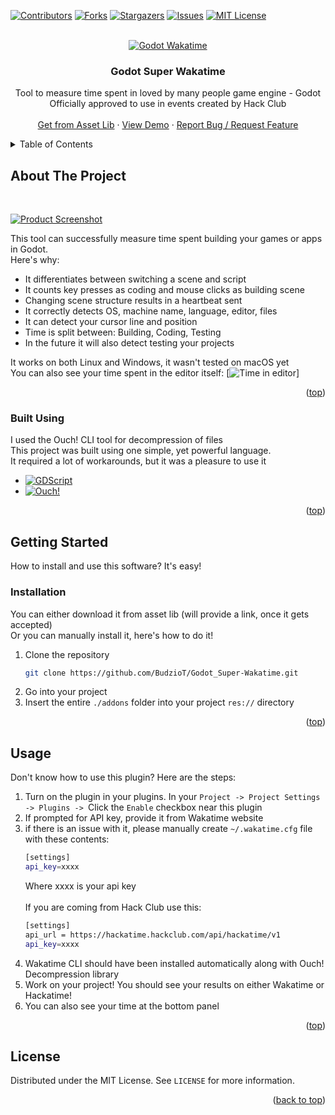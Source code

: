 <a id="readme-top"></a>

<!-- SHIELDS -->
[![Contributors][contributors-shield]][contributors-url]
[![Forks][forks-shield]][forks-url]
[![Stargazers][stars-shield]][stars-url]
[![Issues][issues-shield]][issues-url]
[![MIT License][license-shield]][license-url]

<!-- HEADER -->
<br />
<div align="center">
    <a href="https://github.com/BudzioT/Godot_Super-Wakatime">
        <img src="https://cloud-bo1ln2br1-hack-club-bot.vercel.app/0godotwaka22.png"  alt="Godot Wakatime"/>
    </a>
    <h3 align="center"> Godot Super Wakatime </h3>
    <p align="center">
        Tool to measure time spent in loved by many people game engine - Godot
        <br />
        Officially approved to use in events created by Hack Club
        <br />
        <br />
        <a href="https://godotengine.org/asset-library/asset/3484">Get from Asset Lib</a>
        ·
        <a href="https://youtu.be/rqAc-YdVXyM">View Demo</a>
        ·
        <a href="https://github.com/BudzioT/Godot_Super-Wakatime/issues/new">Report Bug / Request Feature</a>
    </p>
</div>

<!-- CONTENTS -->
<details>
    <summary>Table of Contents</summary>
    <ol>
        <li>
            <a href="#about">About The Project</a>
            <ul>
                <li><a href="#built-with">Built Using</a></li>
            </ul>
        </li>
        <li>
            <a href="#getting-started">Getting Started</a>
            <ul>
                <li><a href="#installation">Installation</a></li>
            </ul>
        </li>
        <li><a href="#usage">Usage</a></li>
        <li><a href="#license">License</a></li>
    </ol>
</details>


<!-- ABOUT -->

## About The Project

<br />

[![Product Screenshot][product-screenshot]](https://waka.hackclub.com)

This tool can successfully measure time spent building your games or apps in Godot.
<br />
Here's why:

* It differentiates between switching a scene and script
* It counts key presses as coding and mouse clicks as building scene
* Changing scene structure results in a heartbeat sent
* It correctly detects OS, machine name, language, editor, files
* It can detect your cursor line and position
* Time is split between: Building, Coding, Testing
* In the future it will also detect testing your projects

It works on both Linux and Windows, it wasn't tested on macOS yet
<br />
You can also see your time spent in the editor itself:
[![Time in editor][time-screenshot]]

<p align="right">(<a href="#readme-top">top</a>)</p>

### Built Using

I used the Ouch! CLI tool for decompression of files <br />
This project was built using one simple, yet powerful language.<br />
It required a lot of workarounds, but it was a pleasure to use it

* [![GDScript][Godot]][Godot-url]
* [![Ouch!][Ouch-shield]][Ouch-url]

<p align="right">(<a href="#readme-top">top</a>)</p>

<!-- GETTING STARTED -->

## Getting Started

How to install and use this software? It's easy!

### Installation

You can either download it from asset lib (will provide a link, once it gets accepted)
<br />Or you can manually install it, here's how to do it!

1. Clone the repository
    ```sh
    git clone https://github.com/BudzioT/Godot_Super-Wakatime.git
    ```
2. Go into your project
3. Insert the entire `./addons` folder into your project `res://` directory

<p align="right">(<a href="#readme-top">top</a>)</p>

<!-- USAGE -->

## Usage

Don't know how to use this plugin? Here are the steps:

1. Turn on the plugin in your plugins. In your `Project -> Project Settings -> Plugins -> `Click the `Enable` checkbox
   near this plugin
2. If prompted for API key, provide it from Wakatime website
3. if there is an issue with it, please manually create `~/.wakatime.cfg` file with these contents:
    ```sh
    [settings]
    api_key=xxxx
    ```
   Where xxxx is your api key
   <br /><br />
   If you are coming from Hack Club use this:
    ```sh
    [settings]
    api_url = https://hackatime.hackclub.com/api/hackatime/v1
    api_key=xxxx
    ```
4. Wakatime CLI should have been installed automatically along with Ouch! Decompression library
5. Work on your project! You should see your results on either Wakatime or Hackatime!
6. You can also see your time at the bottom panel

<p align="right">(<a href="#readme-top">top</a>)</p>

<!-- LICENSE -->

## License

Distributed under the MIT License. See `LICENSE` for more information.

<p align="right">(<a href="#readme-top">back to top</a>)</p>


<!-- URLS -->

[contributors-shield]: https://img.shields.io/github/contributors/budziot/Godot_Super-Wakatime?style=for-the-badge

[contributors-url]: https://github.com/BudzioT/Godot_Super-Wakatime/graphs/contributors

[forks-shield]: https://img.shields.io/github/forks/budziot/Godot_Super-Wakatime?style=for-the-badge

[forks-url]: https://github.com/BudzioT/Godot_Super-Wakatime/forks

[stars-shield]: https://img.shields.io/github/stars/budziot/Godot_Super-Wakatime?style=for-the-badge

[stars-url]: https://github.com/BudzioT/Godot_Super-Wakatime/stargazers

[issues-shield]: https://img.shields.io/github/issues/budziot/Godot_Super-Wakatime?style=for-the-badge

[issues-url]: https://github.com/BudzioT/Godot_Super-Wakatime/issues

[license-shield]: https://img.shields.io/github/license/budziot/Godot_Super-Wakatime?style=for-the-badge

[license-url]: https://github.com/BudzioT/Godot_Super-Wakatime/blob/master/addons/godot_super-wakatime/LICENSE

[product-screenshot]: https://cloud-j4wibbzz7-hack-club-bot.vercel.app/0image.png

[product-logo]: https://cloud-j4wibbzz7-hack-club-bot.vercel.app/2godotwaka2.png

[Godot]: https://img.shields.io/badge/Godot%20Engine-478CBF?logo=godotengine&logoColor=fff&style=flat

[Godot-url]: https://godotengine.org/

[Ouch-shield]: https://img.shields.io/badge/Ouch!-tool-blue?label=Ouch!

[Ouch-url]: https://github.com/ouch-org/ouch

[time-screenshot]: https://cloud-l88kldf50-hack-club-bot.vercel.app/0image.png
